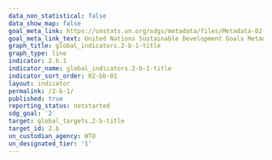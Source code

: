 ```yaml
---
data_non_statistical: false
data_show_map: false
goal_meta_link: https://unstats.un.org/sdgs/metadata/files/Metadata-02-0B-01.pdf
goal_meta_link_text: United Nations Sustainable Development Goals Metadata (pdf 232kB)
graph_title: global_indicators.2-b-1-title
graph_type: line
indicator: 2.b.1
indicator_name: global_indicators.2-b-1-title
indicator_sort_order: 02-bb-01
layout: indicator
permalink: /2-b-1/
published: true
reporting_status: notstarted
sdg_goal: '2'
target: global_targets.2-b-title
target_id: 2.b
un_custodian_agency: WTO
un_designated_tier: '1'
---
```

